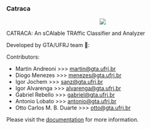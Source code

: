 ### Catraca

<p align="center">
  <img src="https://github.com/tinchoa/catraca/blob/master/images/catracalogofull-original.png">
</p>




CATRACA: An sCAlable TRAffic Classifier and Analyzer

Developed by GTA/UFRJ team  :office::  

Contributors:

- Martin Andreoni >>> martin@gta.ufrj.br
- Diogo Menezes   >>> menezes@gta.ufrj.br
- Igor Jochem     >>> sanz@gta.ufrj.br
- Igor Alvarenga  >>> alvarenga@gta.ufrj.br
- Gabriel Rebello >>> gabriel@gta.ufrj.br
- Antonio Lobato  >>> antonio@gta.ufrj.br
- Otto Carlos M. B. Duarte  >>> otto@gta.ufrj.br

Please visit the [documentation](https://github.com/tinchoa/catraca/wiki) for more information.
